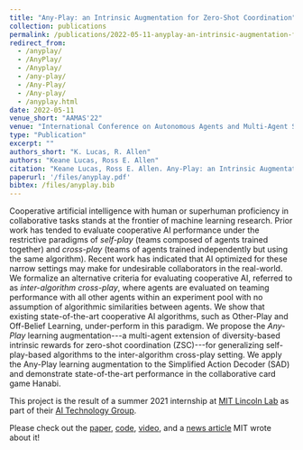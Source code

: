 ```yaml
---
title: "Any-Play: an Intrinsic Augmentation for Zero-Shot Coordination"
collection: publications
permalink: /publications/2022-05-11-anyplay-an-intrinsic-augmentation-for-zero-shot-coordination
redirect_from: 
  - /anyplay/
  - /AnyPlay/
  - /Anyplay/
  - /any-play/
  - /Any-Play/
  - /Any-play/
  - /anyplay.html
date: 2022-05-11
venue_short: "AAMAS'22"
venue: "International Conference on Autonomous Agents and Multi-Agent Systems 2022"
type: "Publication"
excerpt: ""
authors_short: "K. Lucas, R. Allen"
authors: "Keane Lucas, Ross E. Allen"
citation: "Keane Lucas, Ross E. Allen. Any-Play: an Intrinsic Augmentation for Zero-Shot Coordination. AAMAS'22."
paperurl: '/files/anyplay.pdf'
bibtex: /files/anyplay.bib
---
```


Cooperative artificial intelligence with human or superhuman proficiency in collaborative tasks stands at the frontier of machine learning research. Prior work has tended to evaluate cooperative AI performance under the restrictive paradigms of *self-play* (teams composed of agents trained together) and *cross-play* (teams of agents trained independently but using the same algorithm). Recent work has indicated that AI optimized for these narrow settings may make for undesirable collaborators in the real-world. We formalize an alternative criteria for evaluating cooperative AI, referred to as *inter-algorithm cross-play*, where agents are evaluated on teaming performance with all other agents within an experiment pool with no assumption of algorithmic similarities between agents. We show that existing state-of-the-art cooperative AI algorithms, such as Other-Play and Off-Belief Learning, under-perform in this paradigm. We propose the *Any-Play* learning augmentation---a multi-agent extension of diversity-based intrinsic rewards for zero-shot coordination (ZSC)---for generalizing self-play-based algorithms to the inter-algorithm cross-play setting. We apply the Any-Play learning augmentation to the Simplified Action Decoder (SAD) and demonstrate state-of-the-art performance in the collaborative card game Hanabi.

This project is the result of a summer 2021 internship at [MIT Lincoln Lab](https://www.ll.mit.edu/) as part of their [AI Technology Group](https://www.ll.mit.edu/r-d/technology-office/artificial-intelligence-technology).

Please check out the [paper](/files/anyplay.pdf), [code](https://github.com/mit-ll/hanabi_AnyPlay), [video](/files/anyplay_video.m4v), and a [news article](https://news.mit.edu/2022/is-diversity-key-to-collaboration-0525) MIT wrote about it!
